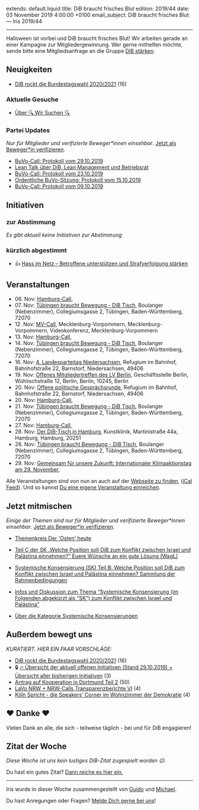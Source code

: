 
extends: default.liquid
title: DiB braucht frisches Blut
edition: 2019/44
date: 03 November 2019 4:00:00 +0100
email_subject: DiB braucht frisches Blut — Iris 2019/44

---
Halloween ist vorbei und DiB braucht frisches Blut! Wir arbeiten gerade an einer Kampagne zur Mitgliedergewinnung. Wer gerne mithelfen möchte, sende bitte eine Mitgliedsanfrage an die Gruppe [DiB stärken](https://marktplatz.dib.de/g/DiB-Staerken).

## Neuigkeiten

 - [DiB rockt die Bundestagswahl 2020/2021](https://marktplatz.dib.de/t/dib-rockt-die-bundestagswahl-2020-2021/32259) (16)

### Aktuelle Gesuche

 - [Über 🔍 Wir Suchen 🔍](https://marktplatz.dib.de/t/ueber-wir-suchen/8837)

### Partei Updates

_Nur für Mitglieder und verifizierte Beweger\*innen einsehbar_. [Jetzt als Beweger\*in verifizieren](https://dib.de/bewegerin-werden/).

 - [BuVo-Call: Protokoll vom 29.10.2019](https://marktplatz.dib.de/t/buvo-call-protokoll-vom-29-10-2019/32350)
 - [Lean Talk über DiB, Lean Management und Betriebsrat](https://marktplatz.dib.de/t/lean-talk-ueber-dib-lean-management-und-betriebsrat/32250)
 - [BuVo-Call: Protokoll vom 23.10.2019](https://marktplatz.dib.de/t/buvo-call-protokoll-vom-23-10-2019/32198)
 - [Ordentliche BuVo-Sitzung: Protokoll vom 15.10.2019](https://marktplatz.dib.de/t/ordentliche-buvo-sitzung-protokoll-vom-15-10-2019/32088)
 - [BuVo-Call: Protokoll vom 09.10.2019](https://marktplatz.dib.de/t/buvo-call-protokoll-vom-09-10-2019/31977)

## Initiativen

### zur Abstimmung
_Es gibt aktuell keine Initiativen zur Abstimmung_
### kürzlich abgestimmt

 - 👍 [Hass im Netz – Betroffene unterstützen und Strafverfolgung stärken](https://abstimmen.dib.de/initiative/284-hass-im-netz-betroffene-unterstutzen-und-strafverfolgung-starken)


## Veranstaltungen

 - 06.&nbsp;Nov: [Hamburg-Call](https://dib.de/veranstaltungen/hamburg-call-2-2019-11-06/), 
 - 07.&nbsp;Nov: [Tübingen braucht Bewegung - DiB Tisch](https://dib.de/veranstaltungen/tuebingen-braucht-bewegung-dib-tisch-2019-11-07/), Boulanger (Nebenzimmer), Collegiumsgasse 2, Tübingen, Baden-Württemberg, 72070
 - 12.&nbsp;Nov: [MV-Call](https://dib.de/veranstaltungen/mv-call/), Mecklenburg-Vorpommern, Mecklenburg-Vorpommern, Videokonferenz, Mecklenburg-Vorpommern
 - 13.&nbsp;Nov: [Hamburg-Call](https://dib.de/veranstaltungen/hamburg-call-2-2019-11-13/), 
 - 14.&nbsp;Nov: [Tübingen braucht Bewegung - DiB Tisch](https://dib.de/veranstaltungen/tuebingen-braucht-bewegung-dib-tisch-2019-11-14/), Boulanger (Nebenzimmer), Collegiumsgasse 2, Tübingen, Baden-Württemberg, 72070
 - 16.&nbsp;Nov: [4. Landesparteitag Niedersachsen](https://dib.de/veranstaltungen/4-landesparteitag-niedersachsen/), Refugium im Bahnhof, Bahnhofstraße 22, Barnstorf, Niedersachsen, 49406
 - 19.&nbsp;Nov: [Offenes Mitgliedertreffen des LV Berlin](https://dib.de/veranstaltungen/offenes-mitgliedertreffen-des-lv-berlin/), Geschäftsstelle Berlin, Wühlischstraße 12, Berlin, Berlin, 10245, Berlin
 - 20.&nbsp;Nov: [Offene politische Gesprächsrunde](https://dib.de/veranstaltungen/offene-politische-gespraechsrunde-2019-11-20/), Refugium im Bahnhof, Bahnhofstraße 22, Barnstorf, Niedersachsen, 49406
 - 20.&nbsp;Nov: [Hamburg-Call](https://dib.de/veranstaltungen/hamburg-call-2-2019-11-20/), 
 - 21.&nbsp;Nov: [Tübingen braucht Bewegung - DiB Tisch](https://dib.de/veranstaltungen/tuebingen-braucht-bewegung-dib-tisch-2019-11-21/), Boulanger (Nebenzimmer), Collegiumsgasse 2, Tübingen, Baden-Württemberg, 72070
 - 27.&nbsp;Nov: [Hamburg-Call](https://dib.de/veranstaltungen/hamburg-call-2-2019-11-27/), 
 - 28.&nbsp;Nov: [Der DiB-Tisch in Hamburg](https://dib.de/veranstaltungen/der-dib-tisch-in-hamburg-2019-11-28/), Kunstklinik, Martinistraße 44a, Hamburg, Hamburg, 20251
 - 28.&nbsp;Nov: [Tübingen braucht Bewegung - DiB Tisch](https://dib.de/veranstaltungen/tuebingen-braucht-bewegung-dib-tisch-2019-11-28/), Boulanger (Nebenzimmer), Collegiumsgasse 2, Tübingen, Baden-Württemberg, 72070
 - 29.&nbsp;Nov: [Gemeinsam für unsere Zukunft: Internationaler Klimaaktionstag am 29. November](https://dib.de/veranstaltungen/gemeinsam-fuer-unsere-zukunft-internationaler-klimaaktionstag-am-29-november/), 


Alle Veranstaltungen sind von nun an auch auf der [Webseite zu finden](https://dib.de/veranstaltungen/), ([iCal Feed](https://dib.de/?ical=1)). Und so kannst [Du eine eigene Veranstaltung einreichen](https://marktplatz.dib.de/t/eine-veranstaltung-auf-der-webseite-einreichen/21379).

## Jetzt mitmischen

_Einige der Themen sind nur für Mitglieder und verifizierte Beweger\*innen einsehbar_. [Jetzt als Beweger\*in verifizieren](https://dib.de/bewegerin-werden/).

 - [Themenkreis Der 'Osten' heute](https://marktplatz.dib.de/t/themenkreis-der-osten-heute/20162)

 - [Teil C der SK „Welche Position soll DiB zum Konflikt zwischen Israel und Palästina einnehmen?“ Euere Wünsche an ein gute Lösung (WagL)](https://marktplatz.dib.de/t/teil-c-der-sk-welche-position-soll-dib-zum-konflikt-zwischen-israel-und-palaestina-einnehmen-euere-wuensche-an-ein-gute-loesung-wagl/23423)
 - [Systemische Konsensierung (SK) Teil B: Welche Position soll DiB zum Konflikt zwischen Israel und Palästina einnehmen? Sammlung der Rahmenbedingungen](https://marktplatz.dib.de/t/systemische-konsensierung-sk-teil-b-welche-position-soll-dib-zum-konflikt-zwischen-israel-und-palaestina-einnehmen-sammlung-der-rahmenbedingungen/22729)
 - [Infos und Diskussion zum Thema “Systemische Konsensierung (im Folgenden abgekürzt als “SK”) zum Konflikt zwischen Israel und Palästina”](https://marktplatz.dib.de/t/infos-und-diskussion-zum-thema-systemische-konsensierung-im-folgenden-abgekuerzt-als-sk-zum-konflikt-zwischen-israel-und-palaestina/20677)
 - [Über die Kategorie Systemische Konsensierungen](https://marktplatz.dib.de/t/ueber-die-kategorie-systemische-konsensierungen/12555)


## Außerdem bewegt uns

_KURATIERT. HIER EIN PAAR VORSCHLÄGE:_
 - [DiB rockt die Bundestagswahl 2020/2021](https://marktplatz.dib.de/t/dib-rockt-die-bundestagswahl-2020-2021/32259) (16)
 - 🔒 [:fire: Übersicht der aktuell offenen Initiativen (Stand 29.10.2019) + Übersicht aller bisherigen Initiativen](https://marktplatz.dib.de/t/uebersicht-der-aktuell-offenen-initiativen-stand-29-10-2019-uebersicht-aller-bisherigen-initiativen/8430) (3)
 - [Antrag auf Kooperation in Dortmund Teil 2](https://marktplatz.dib.de/t/antrag-auf-kooperation-in-dortmund-teil-2/32247) (50)
 - [LaVo NRW + NRW-Calls Transparenzberichte VI](https://marktplatz.dib.de/t/lavo-nrw-nrw-calls-transparenzberichte-vi/32329) (4)
 - [Köln Spricht - die Speakers&rsquo; Corner im Wohnzimmer der Demokratie](https://marktplatz.dib.de/t/koeln-spricht-die-speakers-corner-im-wohnzimmer-der-demokratie/32312) (4)

## ❤️ Danke ❤️
Vielen Dank an alle, die sich - teilweise täglich - bei und für DiB engagieren!

## Zitat der Woche
_Diese Woche ist uns kein lustiges DiB-Zitat zugespielt worden ☹._

Du hast ein gutes Zitat? [Dann reiche es hier ein.](https://marktplatz.dib.de/t/lustige-dib-zitate/10175)


---

Iris wurde in dieser Woche zusammengestellt von [Guido](https://marktplatz.dib.de/u/Guido/) und [Michael](https://marktplatz.dib.de/u/MichaelVoss/).

Du hast Anregungen oder Fragen? [Melde Dich gerne bei uns](https://marktplatz.dib.de/t/neu-iris-die-woechtliche-zusammenfasssung-zum-sonntagsbrunch/10990)!

